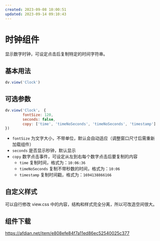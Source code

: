 ```yaml
---
created: 2023-09-08 10:00:51
updated: 2023-09-14 09:10:43
---
```

# 时钟组件

显示数字时钟，可设定点击后复制特定的时间字符串。

## 基本用法

```js
dv.view('Clock')
```

## 可选参数

```js
dv.view('Clock'， {
        fontSize: 120,
        seconds: false,
        copy: ['time', 'timeNoSeconds', 'timeNoSeconds', 'timestamp']
})
```

- `fontSize` 为文字大小，不带单位，默认会自动适应（调整窗口尺寸后需重新加载组件）
- `seconds` 是否显示秒钟，默认显示
- `copy` 数字点击事件，可设定从左到右每个数字点击后要复制的内容
  - `time` 复制时间，格式为：`10:06:36`
  - `timeNoSeconds` 复制不带秒数的时间，格式为：`10:06`
  - `timestamp` 复制时间戳，格式为：`1694138866166`

## 自定义样式

可以自行修改 view.css 中的内容，结构和样式完全分离，所以可改造空间很大。

## 组件下载

https://afdian.net/item/e808efe84f7a11ed86ec52540025c377